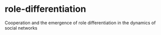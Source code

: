 # role-differentiation
Cooperation and the emergence of role differentiation in the dynamics of social networks

